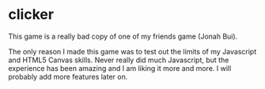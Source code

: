 # clicker
This game is a really bad copy of one of my friends game (Jonah Bui).

The only reason I made this game was to test out the limits of my Javascript and HTML5 Canvas skills. Never really did much Javascript, but the experience has been amazing and I am liking it more and more. I will probably add more features later on.
